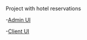 Project with hotel reservations

-[Admin UI](https://admin-hotels-reservations.000webhostapp.com/)

-[Client UI](https://hotels-reservations.000webhostapp.com/)
